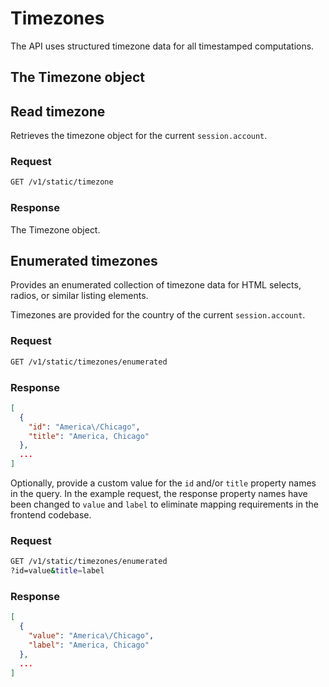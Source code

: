 # Timezones
<!--@include: includes/alpha-note.md-->

The API uses structured timezone data for all timestamped computations.



## The Timezone object

<!--@include: includes/objects/timezone.md-->
<!--@include: includes/properties/timezone.md-->

## Read timezone

Retrieves the timezone object for the current `session.account`.

### Request

```sh
GET /v1/static/timezone
```

### Response

The Timezone object.

<!--@include: includes/objects/partials/timezone.md-->


## Enumerated timezones

Provides an enumerated collection of timezone data for HTML selects, radios, or similar listing elements.

Timezones are provided for the country of the current `session.account`.

### Request

```sh
GET /v1/static/timezones/enumerated
```

### Response

```json
[
  {
    "id": "America\/Chicago",
    "title": "America, Chicago"
  },
  ...
]
```

Optionally, provide a custom value for the `id` and/or `title` property names in the query. In the example request, the response property names have been changed to `value` and `label` to eliminate mapping requirements in the frontend codebase.

### Request

```sh
GET /v1/static/timezones/enumerated
?id=value&title=label
```

### Response

```json
[
  {
    "value": "America\/Chicago",
    "label": "America, Chicago"
  },
  ...
]
```

